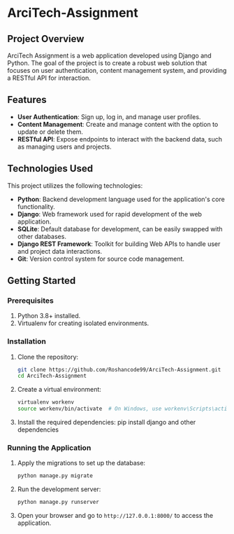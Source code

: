 # ArciTech-Assignment

## Project Overview

ArciTech Assignment is a web application developed using Django and Python. The goal of the project is to create a robust web solution that focuses on user authentication, content management system, and providing a RESTful API for interaction.

## Features

- **User Authentication**: Sign up, log in, and manage user profiles.
- **Content Management**: Create and manage content with the option to update or delete them.
- **RESTful API**: Expose endpoints to interact with the backend data, such as managing users and projects.

## Technologies Used

This project utilizes the following technologies:

- **Python**: Backend development language used for the application's core functionality.
- **Django**: Web framework used for rapid development of the web application.
- **SQLite**: Default database for development, can be easily swapped with other databases.
- **Django REST Framework**: Toolkit for building Web APIs to handle user and project data interactions.
- **Git**: Version control system for source code management.

## Getting Started

### Prerequisites

1. Python 3.8+ installed.
2. Virtualenv for creating isolated environments.

### Installation

1. Clone the repository:
    ```bash
    git clone https://github.com/Roshancode99/ArciTech-Assignment.git
    cd ArciTech-Assignment
    ```

2. Create a virtual environment:
    ```bash
    virtualenv workenv
    source workenv/bin/activate  # On Windows, use workenv\Scripts\activate
    ```

3. Install the required dependencies:
    pip install django and other dependencies

### Running the Application

1. Apply the migrations to set up the database:
    ```bash
    python manage.py migrate
    ```

2. Run the development server:
    ```bash
    python manage.py runserver
    ```

3. Open your browser and go to `http://127.0.0.1:8000/` to access the application.



